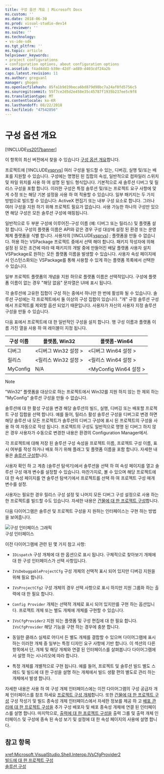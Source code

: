 ```yaml
---
title: 구성 옵션 개요 | Microsoft Docs
ms.custom: ''
ms.date: 2018-06-30
ms.prod: visual-studio-dev14
ms.reviewer: ''
ms.suite: ''
ms.technology:
- vs-ide-sdk
ms.tgt_pltfrm: ''
ms.topic: article
helpviewer_keywords:
- project configurations
- configuration options, about configuration options
ms.assetid: f4ad4dd3-b39e-42df-ad89-d403cdf24a2b
caps.latest.revision: 11
ms.author: gregvanl
manager: ghogen
ms.openlocfilehash: 85fa1b9d19beca6bd879d98bc7a24af0fd5756c5
ms.sourcegitcommit: 55f7ce2d5d2e458e35c45787f1935b237ee5c9f8
ms.translationtype: MT
ms.contentlocale: ko-KR
ms.lasthandoff: 08/22/2018
ms.locfileid: "47542856"
---
```

# <a name="configuration-options-overview"></a>구성 옵션 개요
[!INCLUDE[vs2017banner](../../includes/vs2017banner.md)]

이 항목의 최신 버전에서 찾을 수 있습니다 [구성 옵션 개요](https://docs.microsoft.com/visualstudio/extensibility/internals/configuration-options-overview)합니다.  
  
프로젝트에 [!INCLUDE[vsprvs](../../includes/vsprvs-md.md)] 여러 구성을 빌드할 수 있는, 디버깅, 실행 및/또는 배포를 지원할 수 있습니다. 구성에는 명명된 된 집합의 속성, 일반적으로 컴파일러 스위치 및 파일 위치를 사용 하 여 설명 된 빌드 형식입니다. 기본적으로 새 솔루션 디버그 및 릴리스 구성을 포함 합니다. 이러한 구성은 특정 솔루션 및/또는 프로젝트 요구 사항에 맞게 수정 또는 해당 기본 설정을 사용 하 여 적용할 수 있습니다. 일부 패키지는 두 가지 방법으로 빌드할 수 있습니다: ActiveX 편집기 또는 내부 구성 요소로 합니다. 그러나 여러 구성을 지원 하기 위해 프로젝트 필요가 없습니다. 사용 가능한 하나의 구성만 있으면 해당 구성은 모든 솔루션 구성에 매핑됩니다.  
  
 일반적으로 두 부분 구성에 이루어진-구성 이름 (예: 디버그 또는 릴리스) 및 플랫폼 설정 합니다. 구성의 플랫폼 이름은 API와 같은 경우 구성 대상에 설정 된 환경 또는 운영 체제 플랫폼을 식별 합니다. 사용자의 [!INCLUDE[vsprvs](../../includes/vsprvs-md.md)] ; 플랫폼을 만들 수 없습니다. 허용 하는 VSPackage 프로젝트 중에서 선택 해야 합니다. 패키지 작성자에 의해 설정 된 모든 조건에 따라 때 패키지의 개발 중에 만들어진 배달 플랫폼 사용자 설치 VSPackage로 원하는 모든 플랫폼 이름을 발생할 수 있습니다. 사용자 속성 페이지에서 인스턴스화되는 VSPackage를 통해 사용할 수 있게 하는 플랫폼 목록에서 선택한 수 있습니다.  
  
 일부 프로젝트 플랫폼의 개념을 지원 하므로 플랫폼 이름은 선택적입니다. 구성에 플랫폼 이름이 없는 경우 "해당 없음" 문자열은 UI에 표시 됩니다.  
  
 각 솔루션에 고유한 집합이 구성 하는 중에서 하나만 한 번에 활성화 될 수 있습니다. 솔루션 구성에는 각 프로젝트에서 둘 이상의 구성 집합이 있습니다. "개" 규정 솔루션 구성에서 프로젝트를 제외할 옵션 되었기 때문입니다. 사용자가 자신의 사용자 지정 솔루션 구성을 만들 수 있습니다.  
  
 다음 표에서 프로젝트에 대 한 일반적인 구성을 설치 합니다. 행 구성 이름과 플랫폼 이름 가진 열을 사용 하 여 레이블이 지정 됩니다.  
  
|구성 이름|플랫폼, Win32|플랫폼-Win64|  
|------------------------|----------------------|----------------------|  
|디버그|\<디버그 Win32 설정 >|\<디버그 Win64 설정 >|  
|릴리스|\<릴리스 Win32 설정 >|\<릴리스 Win64 설정 >|  
|MyConfig|N/A|\<MyConfig Win64 설정 >|  
  
> [!NOTE]
>  "Win32" 플랫폼을 대상으로 하는 프로젝트에서 Win32를 지원 하지 않는 한 제외 하는 "MyConfig" 솔루션 구성을 만들 수 없습니다.  
  
 솔루션에 대 한 활성 구성을 변경 해당 솔루션의 빌드, 실행, 디버깅 또는 배포할 프로젝트 구성 집합을 선택 합니다. 예를 들어, 릴리스 활성 솔루션 구성을 디버그로 변경 하면 해당 솔루션 내 모든 프로젝트가 솔루션의 디버그 구성에 표시 된 프로젝트의 구성을 사용 하 여 자동으로 작성 됩니다. 프로젝트의 구성도 일반적으로 명명 된 디버그 하지 않은 경우 사용자가 수동으로 변경한 내용은 환경의 Configuration Manager에서.  
  
 각 프로젝트에 대해 저장 된 솔루션 구성 속성을 프로젝트 이름, 프로젝트 구성 이름, 표시 여부를 작성 하거나 배포 하기 위해 플래그 및 플랫폼 이름을 포함 합니다. 자세한 내용은 [솔루션 구성](../../extensibility/internals/solution-configuration.md)합니다.  
  
 사용자 확인 하 고 계층 (솔루션 탐색기)에서 솔루션을 선택 하 여 속성 페이지를 열고 솔루션 구성 매개 변수를 설정할 수 있습니다. 마찬가지로, 볼 수 있으며 해당 프로젝트에 대 한 속성 페이지를 연 솔루션 탐색기에서 프로젝트를 선택 하 여 프로젝트 구성 매개 변수를 설정.  
  
 사용자는 필요한 경우 릴리스 구성 설정 및 나머지 모든 디버그 구성 설정으로 사용 하는 한 프로젝트를 빌드할 수도 있습니다. 자세한 내용은 [건물에 대 한 프로젝트 구성](../../extensibility/internals/project-configuration-for-building.md)합니다.  
  
 다음 다이어그램은 솔루션 및 프로젝트 구성을 지 원하는 인터페이스는 구현 하는 방법을 보여줍니다.  
  
 ![구성 인터페이스 그래픽](../../extensibility/internals/media/vsconfiginterfaces.gif "vsConfigInterfaces")  
구성 인터페이스  
  
 이전 다이어그램에 관련 된 몇 가지 참고 사항:  
  
-   `IDispatch` 구성 개체에 대 한 옵션으로 표시 됩니다. 구체적으로 찾아보기 개체에 대 한 구성 인터페이스가 선택 사항입니다.  
  
-   `IVsDebuggableProjectCfg` 구성 개체의 선택적 표시 되어 있지만 디버깅 지원을 위해 필요 합니다.  
  
-   `IVsProjectCfg2` 구성 개체의 경우 선택 사항으로 표시 하지만 지원 그룹화 하는 출력에 대 한 필요 합니다.  
  
-   `Config Provider` 개체는 선택적 개체로 표시 되어 있지만를 구현 하는 옵션입니다. 프로젝트 개체 또는 별도 개체에 개체를 구현할 수 있습니다.  
  
-   `IVsCfgProvider2` 지원 되는 플랫폼 및 구성 편집에 대 한 필요 합니다. `IVsCfgProvider` 해당 기능을 구현 하는 경우에 충분 합니다.  
  
-   동일한 클래스 실제로 어디서 든 별도 개체를 결합할 수 있으며 다이어그램에 표시 하는 이러한 개체 중 일부는 특정 디자인 요구 사항에 기반 합니다. 이 섹션의 다른 항목에서 단, 개체 및 해당 개체와 연결 된 인터페이스를 살펴봅니다 다이어그램에서 설명 하는 시나리오에 따라 합니다.  
  
-   특정 개체를 개별적으로 구현 됩니다. 예를 들어, 프로젝트 및 솔루션 빌드 별도 스레드 및 빌드에 대 한 구성을 설명 하는 개체에서 빌드 생활 편의 별도로 관리 하는 개체에서 발생 합니다.  
  
 자세한 내용은 사용 하 여 구성 개체 인터페이스에는 이전 다이어그램의 구성 공급자 개체 인터페이스를 참조 하세요 [프로젝트 구성 개체](../../extensibility/internals/project-configuration-object.md)합니다. 또한 [건물에 대 한 프로젝트 구성](../../extensibility/internals/project-configuration-for-building.md) 구성 작성기 및 빌드 종속성 개체 인터페이스에서 자세한 정보를 제공 하 고 [배포 관리에 대 한 프로젝트 구성을](../../extensibility/internals/project-configuration-for-managing-deployment.md) 추가 구성 배포자 및 배포 종속성 개체에 연결 된 인터페이스를 설명 합니다. 마지막으로, [출력에 대 한 프로젝트 구성을](../../extensibility/internals/project-configuration-for-output.md) 출력 그룹 및 출력 개체 인터페이스 및 구성에 종속 된 속성 보기 및 설정에 대 한 속성 페이지의 사용에 설명 합니다.  
  
## <a name="see-also"></a>참고 항목  
 <xref:Microsoft.VisualStudio.Shell.Interop.IVsCfgProvider2>   
 [빌드에 대 한 프로젝트 구성](../../extensibility/internals/project-configuration-for-building.md)   
 [솔루션 구성](../../extensibility/internals/solution-configuration.md)

